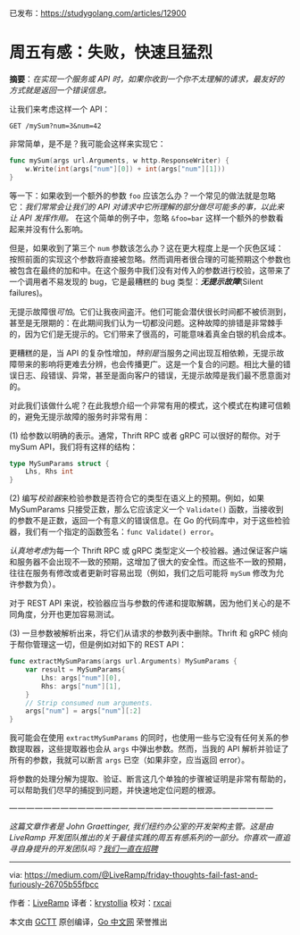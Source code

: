 已发布：https://studygolang.com/articles/12900

# 周五有感：失败，快速且猛烈

**摘要**：*在实现一个服务或 API 时，如果你收到一个你不太理解的请求，最友好的方式就是返回一个错误信息。*

让我们来考虑这样一个 API：

`GET /mySum?num=3&num=42`

非常简单，是不是？我可能会这样来实现它：

```go
func mySum(args url.Arguments, w http.ResponseWriter) {
	w.Write(int(args["num"][0]) + int(args["num"][1]))
}
```

等一下：如果收到一个额外的参数 `foo` 应该怎么办？一个常见的做法就是忽略它：*我们常常会让我们的 API 对请求中它所理解的部分做尽可能多的事，以此来让 API 发挥作用。* 在这个简单的例子中，忽略 `&foo=bar` 这样一个额外的参数看起来并没有什么影响。

但是，如果收到了第三个 `num` 参数该怎么办？这在更大程度上是一个灰色区域：按照前面的实现这个参数将直接被忽略。然而调用者很合理的可能预期这个参数也被包含在最终的加和中。在这个服务中我们没有对传入的参数进行校验，这带来了一个调用者不易发现的 bug，它是最糟糕的 bug 类型：***无提示故障***(Silent failures)。

无提示故障很*可怕*。它们让我夜间盗汗。他们可能会潜伏很长时间都不被侦测到，甚至是无限期的：在此期间我们认为一切都没问题。这种故障的排错是非常棘手的，因为它们是无提示的。它们带来了很高的，可能意味着真金白银的机会成本。

更糟糕的是，当 API 的复杂性增加，*特别是*当服务之间出现互相依赖，无提示故障带来的影响将更难去分辨，也会传播更广。这是一个复合的问题。相比大量的错误日志、段错误、异常，甚至是面向客户的错误，无提示故障是我们最不愿意面对的。

对此我们该做什么呢？在此我想介绍一个非常有用的模式，这个模式在构建可信赖的，避免无提示故障的服务时非常有用：

(1) 给参数以明确的表示。通常，Thrift RPC 或者 gRPC 可以很好的帮你。对于 mySum API，我们将有这样的结构：

```go
type MySumParams struct {
	Lhs, Rhs int
}
```

(2) 编写*校验器*来检验参数是否符合它的类型在语义上的预期。例如，如果 MySumParams 只接受正数，那么它应该定义一个 `Validate()` 函数，当接收到的参数不是正数，返回一个有意义的错误信息。在 Go 的代码库中，对于这些检验器，我们有一个指定的函数签名：`func Validate() error`。

*认真地考虑*为每一个 Thrift RPC 或 gRPC 类型定义一个校验器。通过保证客户端和服务器不会出现不一致的预期，这增加了很大的安全性。而这些不一致的预期，往往在服务有修改或者更新时容易出现（例如，我们之后可能将 `mySum` 修改为允许参数为负）。

对于 REST API 来说，校验器应当与参数的传递和提取解耦，因为他们关心的是不同角度，分开也更加容易测试。

(3) 一旦参数被解析出来，将它们从请求的参数列表中删除。Thrift 和 gRPC 倾向于帮你管理这一切，但是例如对如下的 REST API：

```go
func extractMySumParams(args url.Arguments) MySumParams {
	var result = MySumParams{
		Lhs: args["num"][0],
		Rhs: args["num"][1],
	}
	// Strip consumed num arguments.
	args["num"] = args["num"][:2]
}
```

我可能会在使用 `extractMySumParams` 的同时，也使用一些与它没有任何关系的参数提取器，这些提取器也会从 `args` 中弹出参数。然而，当我的 API 解析并验证了所有的参数，我就可以断言 `args` 已空（如果非空，应当返回 error）。

将参数的处理分解为提取、验证、断言这几个单独的步骤被证明是非常有帮助的，可以帮助我们尽早的捕捉到问题，并快速地定位问题的根源。

— — — — — — — — — — — — — — — — — — — — — — — — — — — — — — —

*这篇文章作者是 John Graettinger, 我们纽约办公室的开发架构主管。这是由 LiveRamp 开发团队推出的关于最佳实践的周五有感系列的一部分。你喜欢一直追寻自身提升的开发团队吗？[我们一直在招聘](https://liveramp.com/careers/engineers/)*

---

via: https://medium.com/@LiveRamp/friday-thoughts-fail-fast-and-furiously-26705b55fbcc

作者：[LiveRamp](https://medium.com/@LiveRamp)
译者：[krystollia](https://github.com/krystollia)
校对：[rxcai](https://github.com/rxcai)

本文由 [GCTT](https://github.com/studygolang/GCTT) 原创编译，[Go 中文网](https://studygolang.com/) 荣誉推出
